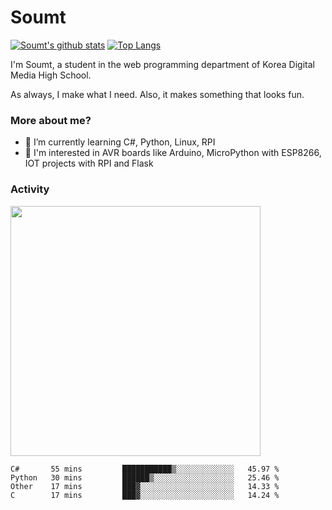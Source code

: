 # Soumt
[![Soumt's github stats](https://github-readme-stats.vercel.app/api?username=soumt-r)](https://github.com/anuraghazra/github-readme-stats)
[![Top Langs](https://github-readme-stats.vercel.app/api/top-langs/?username=soumt-r&layout=compact)](https://github.com/anuraghazra/github-readme-stats)

I'm Soumt, a student in the web programming department of Korea Digital Media High School.

As always, I make what I need. Also, it makes something that looks fun.

### More about me?
- 🌱 I’m currently learning C#, Python, Linux, RPI
- :pushpin: I'm interested in AVR boards like Arduino, MicroPython with ESP8266, IOT projects with RPI and Flask


### Activity
<img height="400" img src="https://wakatime.com/share/@soumt_r/243bdd45-4e71-4a64-bb68-9b7aa7f1d3de.svg"></img>

<!--START_SECTION:waka-->
```text
C#       55 mins         ███████████▒░░░░░░░░░░░░░   45.97 % 
Python   30 mins         ██████▒░░░░░░░░░░░░░░░░░░   25.46 % 
Other    17 mins         ███▓░░░░░░░░░░░░░░░░░░░░░   14.33 % 
C        17 mins         ███▓░░░░░░░░░░░░░░░░░░░░░   14.24 % 
```
<!--END_SECTION:waka-->

